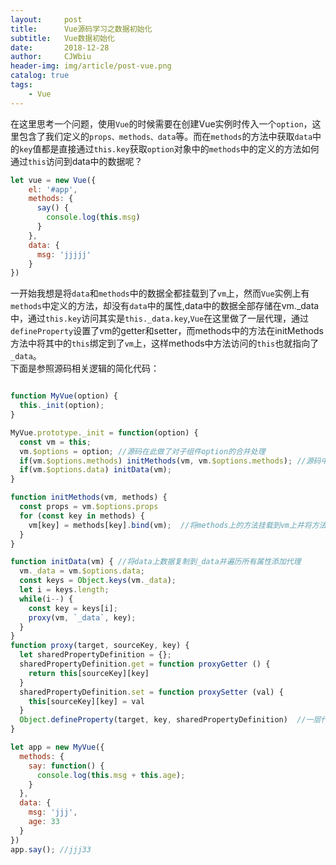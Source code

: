 ```yaml
---
layout:     post
title:      Vue源码学习之数据初始化
subtitle:   Vue数据初始化
date:       2018-12-28
author:     CJWbiu
header-img: img/article/post-vue.png
catalog: true
tags:
    - Vue
---
```

在这里思考一个问题，使用`Vue`的时候需要在创建Vue实例时传入一个`option`，这里包含了我们定义的`props、methods、data`等。而在`methods`的方法中获取`data`中的`key`值都是直接通过`this.key`获取`option`对象中的`methods`中的定义的方法如何通过`this`访问到data中的数据呢？
```javascript
let vue = new Vue({
    el: '#app',
    methods: {
      say() {
        console.log(this.msg)
      }
    },
    data: {
      msg: 'jjjjj'
    }
})
```       

一开始我想是将`data`和`methods`中的数据全都挂载到了`vm`上，然而`Vue`实例上有`methods`中定义的方法，却没有`data`中的属性,data中的数据全部存储在vm._data中，通过`this.key`访问其实是`this._data.key`,`Vue`在这里做了一层代理，通过`defineProperty`设置了vm的getter和setter，而methods中的方法在initMethods方法中将其中的`this`绑定到了`vm`上，这样methods中方法访问的`this`也就指向了`_data`。     
下面是参照源码相关逻辑的简化代码：


```javascript

function MyVue(option) {
  this._init(option);
}

MyVue.prototype._init = function(option) {
  const vm = this; 
  vm.$options = option; //源码在此做了对子组件option的合并处理
  if(vm.$options.methods) initMethods(vm, vm.$options.methods); //源码中还有对props的处理,data、props、methods都会做查重处理，不能有相同的属性名
  if(vm.$options.data) initData(vm);
}

function initMethods(vm, methods) {
  const props = vm.$options.props
  for (const key in methods) {
    vm[key] = methods[key].bind(vm);  //将methods上的方法挂载到vm上并将方法中所有的this指向vm，通过下面的proxy就可以访问到_data上的属性
  }
}

function initData(vm) { //将data上数据复制到_data并遍历所有属性添加代理
  vm._data = vm.$options.data;
  const keys = Object.keys(vm._data); 
  let i = keys.length;
  while(i--) {  
    const key = keys[i];
    proxy(vm, `_data`, key);
  }
}
function proxy(target, sourceKey, key) {
  let sharedPropertyDefinition = {};
  sharedPropertyDefinition.get = function proxyGetter () {
    return this[sourceKey][key]
  }
  sharedPropertyDefinition.set = function proxySetter (val) {
    this[sourceKey][key] = val
  }
  Object.defineProperty(target, key, sharedPropertyDefinition)  //一层代理，每次访问this[key]时代理到this._data[key]
}

let app = new MyVue({
  methods: {
    say: function() {
      console.log(this.msg + this.age);
    }
  },
  data: {
    msg: 'jjj',
    age: 33
  }
})
app.say(); //jjj33
```